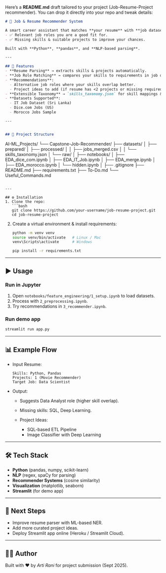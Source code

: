 Here’s a **README.md** draft tailored to your project (Job-Resume-Project recommender). You can drop it directly into your repo and tweak details:

```markdown
# 🚀 Job & Resume Recommender System

A smart career assistant that matches **your resume** with **job datasets** to suggest:
- ✅ Relevant job roles you are a good fit for.  
- ✅ Missing skills & suitable projects to improve your chances.  

Built with **Python**, **pandas**, and **NLP-based parsing**.  

---

## 📌 Features
- **Resume Parsing** → extracts skills & projects automatically.  
- **Job Role Matching** → compares your skills to requirements in job datasets.  
- **Recommendations**:
  - Alternative job roles where your skills overlap better.  
  - Project ideas to add (if resume has <2 projects or missing required skills).  
- **Extensible Taxonomy** → `skills_taxonomy.json` for skill mappings & aliases.  
- **Datasets Supported**:
  - IT Job Dataset (Sri Lanka)  
  - Dice.com Jobs (US)  
  - Morocco Jobs Sample  

---


## 📂 Project Structure
```
AI-ML_Projects/
└── Capstone-Job-Recommender/
├── datasets/
│ ├── prepared/
│ ├── processed/
│ │ ├── jobs_merged.csv
│ │ └── skills_taxonomy.json
│ └── raw/
│
├── notebooks/
│ ├── EDA_dice_com.ipynb
│ ├── EDA_IT_Job.ipynb
│ ├── EDA_merge.ipynb
│ ├── EDA_morocco.ipynb
│ └── hidden.ipynb
│
├── .gitignore
├── README.md
├── requirements.txt
├── To-Do.md
└── Useful_Commands.md

````

---

## ⚙️ Installation
1. Clone the repo:
   ```bash
   git clone https://github.com/your-username/job-resume-project.git
   cd job-resume-project
````

2. Create a virtual environment & install requirements:

   ```bash
   python -m venv venv
   source venv/bin/activate   # Linux / Mac
   venv\Scripts\activate      # Windows

   pip install -r requirements.txt
   ```

---

## ▶️ Usage

### Run in Jupyter

1. Open `notebooks/feature_engineering/1_setup.ipynb` to load datasets.
2. Process with `2_preprocessing.ipynb`.
3. Try recommendations in `3_recommender.ipynb`.

### Run demo app

```bash
streamlit run app.py
```

---

## 📊 Example Flow

* Input Resume:

  ```
  Skills: Python, Pandas
  Projects: 1 (Movie Recommender)
  Target Job: Data Scientist
  ```
* Output:

  * Suggests Data Analyst role (higher skill overlap).
  * Missing skills: SQL, Deep Learning.
  * Project Ideas:

    * SQL-based ETL Pipeline
    * Image Classifier with Deep Learning

---

## 🛠️ Tech Stack

* **Python** (pandas, numpy, scikit-learn)
* **NLP** (regex, spaCy for parsing)
* **Recommender Systems** (cosine similarity)
* **Visualization** (matplotlib, seaborn)
* **Streamlit** (for demo app)

---

## 📌 Next Steps

* Improve resume parser with ML-based NER.
* Add more curated project ideas.
* Deploy Streamlit app online (Heroku / Streamlit Cloud).

---

## 👨‍💻 Author

Built with ❤️ by *Arti Rani* for project submission (Sept 2025).
